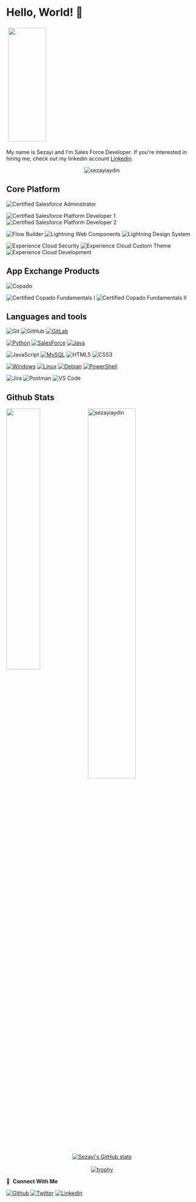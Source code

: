 # Hello, World! 👋

<img src="https://github.com/sezayiaydin/salesdevelopernew/blob/main/Repository/greetings.gif" align="center" style="width: 100; height: 300px; padding: 5px;" />

My name is Sezayi and I'm Sales Force Developer.
If you're interested in hiring me, check out my linkedin account [Linkedin](https://www.linkedin.com/in/sezayi/). 
<p align="center">
  <img src="https://komarev.com/ghpvc/?username=sezayiaydin&label=Profile%20views&color=0e75b6&style=flat" alt="sezayiaydin" />
</p>

## Core Platform 

![Certified Salesforce Adminstrator](https://img.shields.io/badge/Salesforce%20Certified-Administrator-90D1FE?logo=salesforce)

![Certified Salesforce Platform Developer 1](https://img.shields.io/badge/Salesforce%20Certified-Platform%20Developer%20I-8E9BEF?logo=salesforce)
![Certified Salesforce Platform Developer 2](https://img.shields.io/badge/Salesforce%20Certified-Platform%20Developer%20II-8E9BEF?logo=salesforce)

![Flow Builder](https://img.shields.io/badge/Salesforce%20-Flow%20Builder-FF6C37?logo=salesforce)
![Lightning Web Components](https://img.shields.io/badge/Salesforce%20-Lightning%20Web%20Components-FF6C37?logo=salesforce)
![Lightning Design System](https://img.shields.io/badge/Salesforce%20-Lightning%20Design%20System-FF6C37?logo=salesforce)

![Experience Cloud Security](https://img.shields.io/badge/Salesforce%20-Experience%20Cloud%20Security-FF6C37?logo=salesforce)
![Experience Cloud Custom Theme](https://img.shields.io/badge/Salesforce%20-Experience%20Cloud%20Custom%20Theme-FF6C37?logo=salesforce)
![Experience Cloud Development](https://img.shields.io/badge/Salesforce%20-Experience%20Cloud%20Developement-FF6C37?logo=salesforce)


## App Exchange Products

![Copado](https://img.shields.io/badge/-Copado-00C3EF)

![Certified Copado Fundamentals I](https://img.shields.io/badge/Certified-Copado%20Fundamentals%20I-8E9BEF?logo=copado.svg)
![Certified Copado Fundamentals II](https://img.shields.io/badge/Certified-Copado%20Fundamentals%20II-8E9BEF?logo=copado.svg)

## Languages and tools

![Git](https://img.shields.io/badge/-Git-F05032?logo=Git&logoColor=white)
![GitHub](https://img.shields.io/badge/-Github-181717?logo=github)
[![GitLab](https://img.shields.io/badge/GitLab-blue?logo=GitLab)]([https://www.salesforce.com/](https://about.gitlab.com/why-gitlab))

[![Python](https://github.com/sezayiaydin/salesdevelopernew/blob/main/Repository/python.svg)](https://www.python.org)
[![SalesForce](https://img.shields.io/badge/Salesforce-%23c9d1d9?logo=Salesforce)](https://www.salesforce.com/)
[![Java](https://img.shields.io/badge/Java-%23c9d1d9?logo=Java)](https://www.java.com/en/)




![JavaScript](https://img.shields.io/badge/Javascript-%23323330.svg?logo=javascript&logoColor=%23F7DF1E)
[![MySQL](https://img.shields.io/badge/-MySQL-%23c9d1d9?logo=MySQL)](https://www.mysql.com/)
![HTML5](https://img.shields.io/badge/HTML5-%23E34F26.svg?logo=html5&logoColor=white)
![CSS3](https://img.shields.io/badge/CSS3-%231572B6.svg?logo=css3&logoColor=white)

[![Windows](https://img.shields.io/badge/-Windows-%23c9d1d9?logo=Windows)](https://www.microsoft.com/)
[![Linux](https://github.com/sezayiaydin/salesdevelopernew/blob/main/Repository/linux.svg)](https://www.linux.org)
[![Debian](https://github.com/sezayiaydin/salesdevelopernew/blob/main/Repository/debian.svg)](https://www.debian.org)
[![PowerShell](https://img.shields.io/badge/-PowerShell-%23c9d1d9?logo=PowerShell)]()

![Jira](https://img.shields.io/badge/Jira-%230A0FFF.svg?logo=jira&logoColor=white)
![Postman](https://img.shields.io/badge/Postman-FF6C37?logo=postman&logoColor=white)
![VS Code](https://img.shields.io/badge/-VS%20Code-007ACC?logo=Visual%20Studio%20Code)

<h2> Github Stats </h2> 
<a href="https://github.com/sezayiaydin/github-readme-stats"><img align="left" width="42%" src="https://github-readme-stats.vercel.app/api/top-langs/?username=sezayiaydin&layout=compact&theme=tokyonight" /></a>
<img width="50%" src="https://github-readme-streak-stats.herokuapp.com/?user=sezayiaydin&theme=tokyonight" alt="sezayiaydin" />
</br>

<div id="github_stats" align="center">

[![Sezayi's GitHub stats](https://github-readme-stats.vercel.app/api?username=sezayiaydin&count_private=true&show_icons=true&theme=radical&hide_border=true)](#!)
<br>
<br>
[![trophy](https://github-profile-trophy.vercel.app/?username=sezayiaydin)](https://github.com/sezayiaydin/github-profile-trophy)
</br>
</div>

🔗 &nbsp;**Connect With Me**
<p><a href="https://github.com/sezayiaydin" target="_blank"><img alt="Github" src="https://img.shields.io/badge/GitHub-%2312100E.svg?&style=for-the-badge&logo=Github&logoColor=white" /></a>
<a href="https://twitter.com/" target="_blank"><img alt="Twitter" src="https://img.shields.io/badge/twitter-%231DA1F2.svg?&style=for-the-badge&logo=twitter&logoColor=white" /></a>
<a href="https://www.linkedin.com/in/sezayi/" target="_blank"><img alt="LinkedIn" src="https://img.shields.io/badge/linkedin-%230077B5.svg?&style=for-the-badge&logo=linkedin&logoColor=white" /></a> 

</p>
